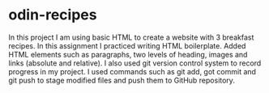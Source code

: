 # odin-recipes

In this project I am using basic HTML to create a website with 3 breakfast recipes. In this assignment I practiced writing HTML boilerplate. Added HTML elements such as paragraphs, two levels of heading, images and links (absolute and relative). I also used git version control system to record progress in my project. I used commands such as git add, got commit and git push to stage modified files and push them to GitHub repository.

